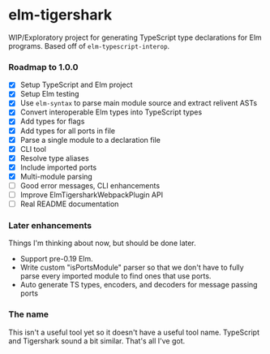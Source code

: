 # elm-tigershark

WIP/Exploratory project for generating TypeScript type declarations for Elm
programs. Based off of `elm-typescript-interop`.

### Roadmap to 1.0.0

- [x] Setup TypeScript and Elm project
- [x] Setup Elm testing
- [x] Use `elm-syntax` to parse main module source and extract relivent ASTs
- [x] Convert interoperable Elm types into TypeScript types
- [x] Add types for flags
- [x] Add types for all ports in file
- [x] Parse a single module to a declaration file
- [x] CLI tool
- [x] Resolve type aliases
- [x] Include imported ports
- [x] Multi-module parsing
- [ ] Good error messages, CLI enhancements
- [ ] Improve ElmTigersharkWebpackPlugin API
- [ ] Real README documentation

### Later enhancements

Things I'm thinking about now, but should be done later.

- Support pre-0.19 Elm.
- Write custom "isPortsModule" parser so that we don't have to fully parse every
  imported module to find ones that use ports.
- Auto generate TS types, encoders, and decoders for message passing ports

### The name

This isn't a useful tool yet so it doesn't have a useful tool name. TypeScript
and Tigershark sound a bit similar. That's all I've got.
